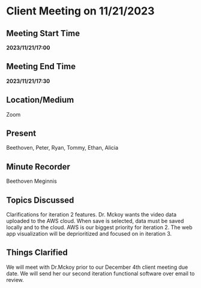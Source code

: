 # Client Meeting on 11/21/2023
## Meeting Start Time
**2023/11/21/17:00**
## Meeting End Time
**2023/11/21/17:30**
## Location/Medium
Zoom
## Present
Beethoven, Peter, Ryan, Tommy, Ethan, Alicia
## Minute Recorder
Beethoven Meginnis
## Topics Discussed
Clarifications for iteration 2 features. Dr. Mckoy wants the video data uploaded to the AWS cloud. When save is selected, data must be saved locally and to the cloud. AWS is our biggest priority for iteration 2. The web app visualization will be deprioritized and focused on in iteration 3. 

## Things Clarified
We will meet with Dr.Mckoy prior to our December 4th client meeting due date. We will send her our second iteration functional software over email to review. 
